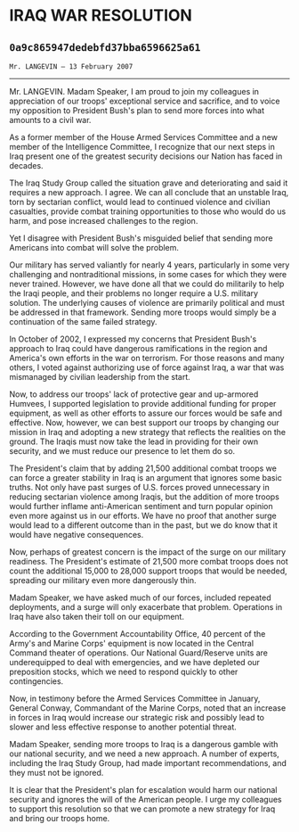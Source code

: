 # IRAQ WAR RESOLUTION
## `0a9c865947dedebfd37bba6596625a61`
`Mr. LANGEVIN — 13 February 2007`

---


Mr. LANGEVIN. Madam Speaker, I am proud to join my colleagues in 
appreciation of our troops' exceptional service and sacrifice, and to 
voice my opposition to President Bush's plan to send more forces into 
what amounts to a civil war.

As a former member of the House Armed Services Committee and a new 
member of the Intelligence Committee, I recognize that our next steps 
in Iraq present one of the greatest security decisions our Nation has 
faced in decades.

The Iraq Study Group called the situation grave and deteriorating and 
said it requires a new approach. I agree. We can all conclude that an 
unstable Iraq, torn by sectarian conflict, would lead to continued 
violence and civilian casualties, provide combat training opportunities 
to those who would do us harm, and pose increased challenges to the 
region.

Yet I disagree with President Bush's misguided belief that sending 
more Americans into combat will solve the problem.

Our military has served valiantly for nearly 4 years, particularly in 
some very challenging and nontraditional missions, in some cases for 
which they were never trained. However, we have done all that we could 
do militarily to help the Iraqi people, and their problems no longer 
require a U.S. military solution. The underlying causes of violence are 
primarily political and must be addressed in that framework. Sending 
more troops would simply be a continuation of the same failed strategy.

In October of 2002, I expressed my concerns that President Bush's 
approach to Iraq could have dangerous ramifications in the region and 
America's own efforts in the war on terrorism. For those reasons and 
many others, I voted against authorizing use of force against Iraq, a 
war that was mismanaged by civilian leadership from the start.

Now, to address our troops' lack of protective gear and up-armored 
Humvees, I supported legislation to provide additional funding for 
proper equipment, as well as other efforts to assure our forces would 
be safe and effective. Now, however, we can best support our troops by 
changing our mission in Iraq and adopting a new strategy that reflects 
the realities on the ground. The Iraqis must now take the lead in 
providing for their own security, and we must reduce our presence to 
let them do so.

The President's claim that by adding 21,500 additional combat troops 
we can force a greater stability in Iraq is an argument that ignores 
some basic truths. Not only have past surges of U.S. forces proved 
unnecessary in reducing sectarian violence among Iraqis, but the 
addition of more troops would further inflame anti-American sentiment 
and turn popular opinion even more against us in our efforts. We have 
no proof that another surge would lead to a different outcome than in 
the past, but we do know that it would have negative consequences.

Now, perhaps of greatest concern is the impact of the surge on our 
military readiness. The President's estimate of 21,500 more combat 
troops does not count the additional 15,000 to 28,000 support troops 
that would be needed, spreading our military even more dangerously 
thin.

Madam Speaker, we have asked much of our forces, included repeated 
deployments, and a surge will only exacerbate that problem. Operations 
in Iraq have also taken their toll on our equipment.

According to the Government Accountability Office, 40 percent of the 
Army's and Marine Corps' equipment is now located in the Central 
Command theater of operations. Our National Guard/Reserve units are 
underequipped to deal with emergencies, and we have depleted our 
preposition stocks, which we need to respond quickly to other 
contingencies.

Now, in testimony before the Armed Services Committee in January, 
General Conway, Commandant of the Marine Corps, noted that an increase 
in forces in Iraq would increase our strategic risk and possibly lead 
to slower and less effective response to another potential threat.

Madam Speaker, sending more troops to Iraq is a dangerous gamble with 
our national security, and we need a new approach. A number of experts, 
including the Iraq Study Group, had made important recommendations, and 
they must not be ignored.

It is clear that the President's plan for escalation would harm our 
national security and ignores the will of the American people. I urge 
my colleagues to support this resolution so that we can promote a new 
strategy for Iraq and bring our troops home.